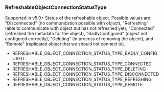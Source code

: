### RefreshableObjectConnectionStatusType
Supported in v5.0+
  Status of the refreshable object. Possible values are "Disconnected" (no communication possible with object), "Refreshing" (able to communicate with object but has not refreshed yet), "Connected" (refreshed the metadata for the object), "BadlyConfigured" (object not configured correctly), "Deleting" (in process of removing the object), and "Remote" (replicated object that we should not connect to).

- REFRESHABLE_OBJECT_CONNECTION_STATUS_TYPE_BADLY_CONFIGURED
- REFRESHABLE_OBJECT_CONNECTION_STATUS_TYPE_CONNECTED
- REFRESHABLE_OBJECT_CONNECTION_STATUS_TYPE_DELETING
- REFRESHABLE_OBJECT_CONNECTION_STATUS_TYPE_DISCONNECTED
- REFRESHABLE_OBJECT_CONNECTION_STATUS_TYPE_REFRESHING
- REFRESHABLE_OBJECT_CONNECTION_STATUS_TYPE_REMOTE
